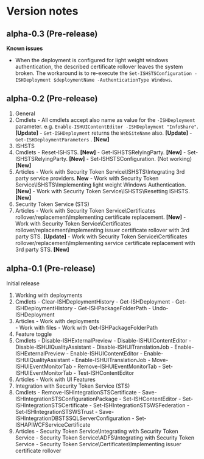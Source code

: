 # Version notes

## alpha-0.3 (Pre-release)

**Known issues**

- When the deployment is configured for light weight windows authentication, the described certificate rollover leaves the system broken. The workaround is to re-execute the `Set-ISHSTSConfiguration -ISHDeployment $deploymentName -AuthenticationType Windows`.

## alpha-0.2 (Pre-release)

1. General 
  1. Cmdlets
    - All cmdlets accept also name as value for the `-ISHDeployment` parameter. e.g. `Enable-ISHUIContentEditor -ISHDeployment "InfoShare"`. **[Update]**
    - `Get-ISHDeployment` returns the `WebSiteName` also. **[Update]**
	- `Get-ISHDeploymentParameters` . **[New]**
1. ISHSTS
  1. Cmdlets
	- Reset-ISHSTS. **[New]**
	- Get-ISHSTSRelyingParty. **[New]**
	- Set-ISHSTSRelyingParty. **[New]**
	- Set-ISHSTSConfiguration. (Not working) **[New]**
  1. Articles
    - Work with Security Token Service\ISHSTS\Integrating 3rd party service providers. **New**
    - Work with Security Token Service\ISHSTS\Implementing light weight Windows Authentication. **[New]**
    - Work with Security Token Service\ISHSTS\Resetting ISHSTS. **[New]**
1. Security Token Service (STS)
  1. Articles
    - Work with Security Token Service\Certificates rollover/replacement\Implementing certificate replacement. **[New]**
    - Work with Security Token Service\Certificates rollover/replacement\Implementing issuer certificate rollover with 3rd party STS. **[Update]**
	- Work with Security Token Service\Certificates rollover/replacement\Implementing service certificate replacement with 3rd party STS. **[New]**

## alpha-0.1 (Pre-release)
Initial release
 
1. Working with deployments
  1. Cmdlets
    - Clear-ISHDeploymentHistory
    - Get-ISHDeployment
    - Get-ISHDeploymentHistory
    - Get-ISHPackageFolderPath
    - Undo-ISHDeployment
  1. Articles
    - Work with deployments  
    - Work with files
    - Work with Get-ISHPackageFolderPath  
1. Feature toggle
  1. Cmdlets
    - Disable-ISHExternalPreview
    - Disable-ISHUIContentEditor
    - Disable-ISHUIQualityAssistant
    - Disable-ISHUITranslationJob
    - Enable-ISHExternalPreview
    - Enable-ISHUIContentEditor
    - Enable-ISHUIQualityAssistant
    - Enable-ISHUITranslationJob
    - Move-ISHUIEventMonitorTab
    - Remove-ISHUIEventMonitorTab
    - Set-ISHUIEventMonitorTab
    - Test-ISHContentEditor
  1. Articles
    - Work with UI Features  
1. Integration with Security Token Service (STS)
  1. Cmdlets
    - Remove-ISHIntegrationSTSCertificate
    - Save-ISHIntegrationSTSConfigurationPackage
    - Set-ISHContentEditor
    - Set-ISHIntegrationSTSCertificate
    - Set-ISHIntegrationSTSWSFederation
    - Set-ISHIntegrationSTSWSTrust
    - Save-ISHIntegrationDBSTSSQLServerConfiguration
    - Set-ISHAPIWCFServiceCertificate 
  1. Articles
    - Security Token Service\Integrating with Security Token Service
    - Security Token Service\ADFS\Integrating with Security Token Service
	- Security Token Service\Certificates\Implementing issuer certificate rollover
